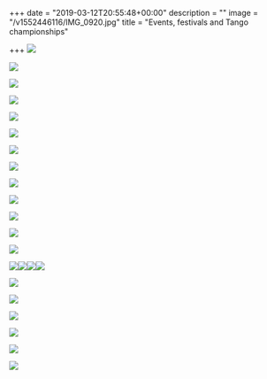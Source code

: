 +++
date = "2019-03-12T20:55:48+00:00"
description = ""
image = "/v1552446116/IMG_0920.jpg"
title = "Events, festivals and Tango championships"

+++
![](https://res.cloudinary.com/paris-tango/image/upload/v1552446605/IMG_0921.jpg)

![](https://res.cloudinary.com/paris-tango/image/upload/v1552446605/IMG_0926.jpg)

![](https://res.cloudinary.com/paris-tango/image/upload/v1552446605/IMG_0922.jpg)

![](https://res.cloudinary.com/paris-tango/image/upload/v1552446604/IMG_0917.jpg)

![](https://res.cloudinary.com/paris-tango/image/upload/v1552446604/IMG_0925.jpg)

![](https://res.cloudinary.com/paris-tango/image/upload/v1552446603/IMG_0918.jpg)

![](https://res.cloudinary.com/paris-tango/image/upload/v1552446603/IMG_0923.jpg)

![](https://res.cloudinary.com/paris-tango/image/upload/v1552446601/IMG_0928.jpg)

![](https://res.cloudinary.com/paris-tango/image/upload/v1552446602/IMG_0919.jpg)

![](https://res.cloudinary.com/paris-tango/image/upload/v1553011398/image7.jpg)

![](https://res.cloudinary.com/paris-tango/image/upload/v1553011408/image2.jpg)

![](https://res.cloudinary.com/paris-tango/image/upload/v1553011409/image3.jpg)

![](https://res.cloudinary.com/paris-tango/image/upload/v1553011409/image4.jpg)

![](https://res.cloudinary.com/paris-tango/image/upload/v1552982937/london2007_Fren_ontlA5faw6.jpg)![](https://res.cloudinary.com/paris-tango/image/upload/v1552982937/london_Frenchcr_acklA5faw6.jpg)![](https://res.cloudinary.com/paris-tango/image/upload/v1552982937/F_F_Ball_2008_leaflet.jpg)![](https://res.cloudinary.com/paris-tango/image/upload/v1552982937/F_F_ball_2009_flyer.jpg)

![](https://res.cloudinary.com/paris-tango/image/upload/v1552982937/F_F_ball_2011.jpg)

![](https://res.cloudinary.com/paris-tango/image/upload/v1552983639/Juvenal_Leaflet_Aug_2011.jpg)

![](https://res.cloudinary.com/paris-tango/image/upload/v1552983639/Flyer_Juvenal_2012_With_Graciela_Diego.jpg)

![](https://res.cloudinary.com/paris-tango/image/upload/v1552985238/Paula_Ballesteros_Alejandro_Hermidaflyer_June_2013.jpg)

![](https://res.cloudinary.com/paris-tango/image/upload/v1552985238/G_D-FlyerSeptOct2013.jpg)

![](https://res.cloudinary.com/paris-tango/image/upload/v1552985238/V_A-Flyer_London-NovDec2013.jpg)